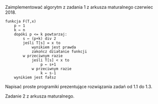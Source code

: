 Zaimplementować algorytm z zadania 1 z arkusza maturalnego czerwiec 2018.

```
funkcja F(T,x) 
    p ← 1 
    k ← n 
    dopóki p <= k powtarzaj: 
        s ← (p+k) div 2 
        jeśli T[s] = x to 
            wynikiem jest prawda 
            zakończ działanie funkcji
        w przeciwnym razie 
            jeśli T[s] < x to
                p ← s+1 
            w przeciwnym razie
                k ← s-1 
    wynikiem jest fałsz 
```

Napisać proste programiki prezentujące rozwiązania zadań od 1.1 do 1.3.

Zadanie 2 z arkusza maturalnego.
